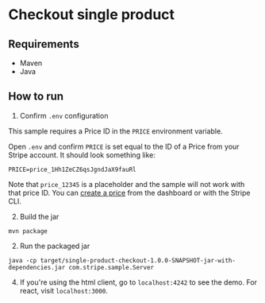 # Checkout single product

## Requirements

- Maven
- Java

## How to run

1. Confirm `.env` configuration

This sample requires a Price ID in the `PRICE` environment variable.

Open `.env` and confirm `PRICE` is set equal to the ID of a Price from your
Stripe account. It should look something like:

```
PRICE=price_1Hh1ZeCZ6qsJgndJaX9fauRl
```

Note that `price_12345` is a placeholder and the sample will not work with that
price ID. You can [create a price](https://stripe.com/docs/api/prices/create)
from the dashboard or with the Stripe CLI.


2. Build the jar

```
mvn package
```

2. Run the packaged jar

```
java -cp target/single-product-checkout-1.0.0-SNAPSHOT-jar-with-dependencies.jar com.stripe.sample.Server
```

4. If you're using the html client, go to `localhost:4242` to see the demo. For
   react, visit `localhost:3000`.
